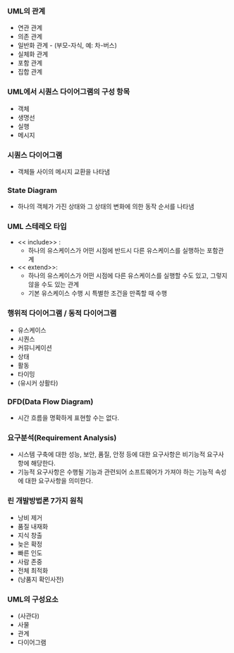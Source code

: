 ### UML의 관계
* 연관 관계
* 의존 관계
* 일반화 관계 - (부모-자식, 예: 차-버스)
* 실체화 관계
* 포함 관계
* 집합 관계

### UML에서 시퀀스 다이어그램의 구성 항목
* 객체
* 생명선
* 실행
* 메시지

### 시퀀스 다이어그램
* 객체들 사이의 메시지 교환을 나타냄

### State Diagram
* 하나의 객체가 가진 상태와 그 상태의 변화에 의한 동작 순서를 나타냄

### UML 스테레오 타입
* << include>> : 
  * 하나의 유스케이스가 어떤 시점에 반드시 다른 유스케이스를 실행하는 포함관계
* << extend>>: 
  * 하나의 유스케이스가 어떤 시점에 다른 유스케이스를 실행할 수도 있고, 그렇지 않을 수도 있는 관계
  * 기본 유스케이스 수행 시 특별한 조건을 만족할 때 수행

### 행위적 다이어그램 / 동적 다이어그램
* 유스케이스
* 시퀀스
* 커뮤니케이션
* 상태
* 활동
* 타이밍
* (유시커 상활타)

### DFD(Data Flow Diagram)
* 시간 흐름을 명확하게 표현할 수는 없다.

### 요구분석(Requirement Analysis)
* 시스템 구축에 대한 성능, 보안, 품질, 안정 등에 대한 요구사항은 비기능적 요구사항에 해당한다.
* 기능적 요구사항은 수행될 기능과 관련되어 소프트웨어가 가져야 하는 기능적 속성에 대한 요구사항을 의미한다.

### 린 개발방법론 7가지 원칙
* 낭비 제거
* 품질 내재화
* 지식 창출
* 늦은 확정
* 빠른 인도
* 사람 존중
* 전체 최적화
* (낭품지 확인사전)

### UML의 구성요소
* (사관다)
* 사물
* 관계
* 다이어그램